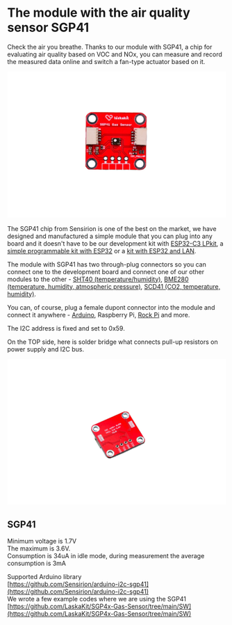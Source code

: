 # The module with the air quality sensor SGP41
Check the air you breathe. Thanks to our module with SGP41, a chip for evaluating air quality based on VOC and NOx, you can measure and record the measured data online and switch a fan-type actuator based on it.

![Assembled module](https://github.com/LaskaKit/SGP4x-Gas-Sensor/blob/main/img/1-11.jpg)

The SGP41 chip from Sensirion is one of the best on the market, we have designed and manufactured a simple module that you can plug into any board and it doesn't have to be our development kit with [ESP32-C3 LPkit](https://www.laskakit.cz/laskkit-esp-12-board/?variantId=10482), a [simple programmable kit with ESP32](https://www.laskakit.cz/laskakit-esp32-devkit/?variantId=11481) or a [kit with ESP32 and LAN](https://www.laskakit.cz/laskakit-esplan-esp32-lan8720a-max485-poe/?variantId=12167).

The module with SGP41 has two through-plug connectors so you can connect one to the development board and connect one of our other modules to the other - [SHT40 (temperature/humidity)](https://www.laskakit.cz/laskakit-sht40-senzor-teploty-a-vlhkosti-vzduchu/), [BME280 (temperature, humidity, atmospheric pressure)](https://www.laskakit.cz/arduino-senzor-tlaku--teploty-a-vlhkosti-bme280/), [SCD41 (CO2, temperature, humidity)](https://www.laskakit.cz/laskakit-scd41-senzor-co2--teploty-a-vlhkosti-vzduchu/).

You can, of course, plug a female dupont connector into the module and connect it anywhere - [Arduino](https://www.laskakit.cz/arduino-2/), Raspberry Pi, [Rock Pi](https://www.laskakit.cz/radxa-rock-pi-4-b--b4e32-4gb-ram-32gb-emmc/) and more.

The I2C address is fixed and set to 0x59.

On the TOP side, here is solder bridge what connects pull-up resistors on power supply and I2C bus.

![Assembled module - bottom view](https://github.com/LaskaKit/SGP4x-Gas-Sensor/blob/main/img/3-10.jpg)

## SGP41
Minimum voltage is 1.7V</br>
The maximum is 3.6V.</br>
Consumption is 34uA in idle mode, during measurement the average consumption is 3mA</br>

Supported Arduino library </br>
[https://github.com/Sensirion/arduino-i2c-sgp41](https://github.com/Sensirion/arduino-i2c-sgp41)</br>
We wrote a few example codes where we are using the SGP41</br>
[https://github.com/LaskaKit/SGP4x-Gas-Sensor/tree/main/SW](https://github.com/LaskaKit/SGP4x-Gas-Sensor/tree/main/SW)</br>
